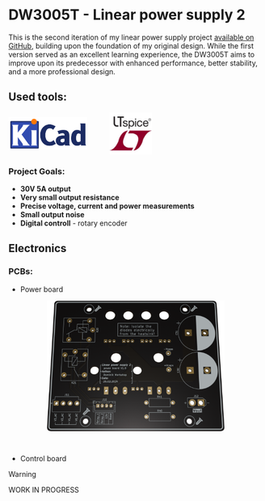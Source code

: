 # DW3005T - Linear power supply 2

This is the second iteration of my linear power supply project [available on GitHub](https://github.com/Dominik-Workshop/Linear_power_supply), building upon the foundation of my original design. While the first version served as an excellent learning experience, the DW3005T aims to improve upon its predecessor with enhanced performance, better stability, and a more professional design.


## Used tools:
<img align="center" height="64" src="img/logos/KiCad.png"> &nbsp;&nbsp;&nbsp;&nbsp; &nbsp;&nbsp;&nbsp;&nbsp; 
<img align="center" height="84" src="img/logos/LTspice.jpg">

### Project Goals:
- **30V 5A output**
- **Very small output resistance**
- **Precise voltage, current and power measurements**
- **Small output noise**
- **Digital controll** - rotary encoder

## Electronics
### PCBs:
- Power board

<div align="center">
  <img align="center" width="70%" src="img/renders/power-board-top.png">
</div>

&nbsp;

- Control board
> [!WARNING]  
> WORK IN PROGRESS
